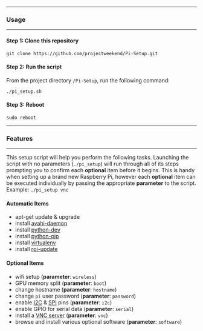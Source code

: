 -------------------------------------------------------------------------------
### Usage
-------------------------------------------------------------------------------

#### Step 1: Clone this repository

```
git clone https://github.com/projectweekend/Pi-Setup.git
```

#### Step 2: Run the script

From the project directory `/Pi-Setup`, run the following command:

```
./pi_setup.sh
```

#### Step 3: Reboot

```
sudo reboot
```


-------------------------------------------------------------------------------
### Features
-------------------------------------------------------------------------------

This setup script will help you perform the following tasks. Launching the script with no parameters (`./pi_setup`) will run through all of its steps prompting you to confirm each **optional** item before it begins. This is handy when setting up a brand new Raspberry Pi, however each **optional** item can be executed individually by passing the appropriate **parameter** to the script. Example: `./pi_setup vnc`

#### Automatic Items

* apt-get update & upgrade
* install [avahi-daemon](http://en.wikipedia.org/wiki/Avahi_(software))
* install [python-dev](https://packages.debian.org/wheezy/python-dev)
* install [python-pip](https://packages.debian.org/wheezy/python-pip)
* install [virtualenv](http://virtualenv.readthedocs.org/en/latest/)
* install [rpi-update](https://github.com/Hexxeh/rpi-update)

#### Optional Items

* wifi setup (**parameter**: `wireless`)
* GPU memory split (**parameter**: `boot`)
* change hostname (**parameter**: `hostname`)
* change `pi` user password (**parameter**: `password`)
* enable [I2C](http://en.wikipedia.org/wiki/I²C) & [SPI](http://en.wikipedia.org/wiki/Serial_Peripheral_Interface_Bus) pins (**parameter**: `i2c`)
* enable GPIO for serial data (**parameter**: `serial`)
* install a [VNC server](http://www.tightvnc.com) (**parameter**: `vnc`)
* browse and install various optional software (**parameter**: `software`)

